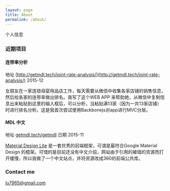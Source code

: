 ```yaml
---
layout: page
title: About
permalink: /about/
---
```


个人信息

### 近期项目

#### 连带率分析

地址 [http://getmdl.tech/joint-rate-analysis/](http://getmdl.tech/joint-rate-analysis/) 2015-12

女朋友在一家连锁母婴用品店工作，每天需要从微信中收集各家店铺的销售信息，然后给各家的连带率做出排名。我写了这个WEB APP 来帮助她，从微信中复制信息出来粘贴到这里的输入框后，可以分析，当粘贴满13家（因为一共13家店铺）时进行排名分析。这是我首次尝试使用Backbonejs对app进行MVC分层。

#### MDL 中文

地址 [getmdl.tech/getmdl](http://getmdl.tech/getmdl) 日期 2015-11

[Material Design Lite](http://www.getmdl.io/) 是一套优秀的前端框架，可谓是最符合Google Material Design 的框架。可惜的是目前还没有中文介绍，网站由于引用的被墙的资源而打开缓慢，所以我做了一个中文站点，并将资源改成360的前端公共库。

### Contact me

[lu7965@gmail.com](mailto:lu7965@gmail.com)